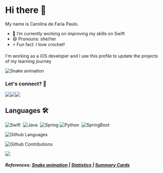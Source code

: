 <h1> Hi there 👋 </h1>

My name is Carolina de Faria Paulo. 
- 🔭 I’m currently working on improving my skills on Swift
- 😄 Pronouns: she/her
- ⚡ Fun fact: I love crochet!

I'm working as a iOS developer and I use this profile to update the projects of my learning journey

![Snake animation](https://github.com/CarolinaPaulo/CarolinaPaulo/blob/output/github-contribution-grid-snake.svg)

### Let's connect? 🤝
<p align="left">

<a href="https://www.linkedin.com/in/carolina-paulo/"><img src="https://img.shields.io/badge/-LinkedIn-0077B5?style=flat&logo=Linkedin&logoColor=white"/></a><a href="https://www.facebook.com/carolina.paulo.16/"><img src="https://img.shields.io/badge/-Facebook-1877F2?style=flat&logo=facebook&logoColor=white"/></a><a href="https://www.codewars.com/users/CarolinaPaulo/"><img src=https://www.codewars.com/users/CarolinaPaulo/badges/micro/></a>

</p>

## Languages 🛠  
![Swift](https://img.shields.io/badge/-Swift-05122A?style=flat&color=red)&nbsp;
![Java](https://img.shields.io/badge/-Java-05122A?style=flat&color=green)&nbsp;
![Spring](https://img.shields.io/badge/-Spring-05122A?style=flat&color=green)&nbsp;![Python](https://img.shields.io/badge/-Python-05122A?style=flat&color=green)&nbsp; ![SpringBoot](https://img.shields.io/badge/-SpringBoot-05122A?style=flat&color=orange)&nbsp;  

![Github Languages](https://github-readme-stats.vercel.app/api/top-langs/?username=CarolinaPaulo&layout=compact&count_private=true)


![Github Contributions](https://github-readme-streak-stats.herokuapp.com/?user=CarolinaPaulo&hide_border=false)

![](http://estruyf-github.azurewebsites.net/api/VisitorHit?user=CarolinaPaulo&repo=CarolinaPaulo&countColorcountColor)

#### _References: [Snake animation](https://github.com/Platane/snk) | [Statistics](https://github.com/anuraghazra/github-readme-stats) | [Summary Cards](https://github.com/vn7n24fzkq/github-profile-summary-cards)_
